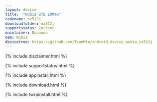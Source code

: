 ```yaml
---
layout: device
title:  "Nubia ZTE Z9Max"
codename: nx512j
downloadfolder: nx512j
supportstatus: Current
maintainer: Bauuuuu
oem: Nubia
devicetree: https://github.com/TeamWin/android_device_nubia_nx512j
---
```


{% include disclaimer.html %}

{% include supportstatus.html %}

{% include appinstall.html %}

{% include download.html %}

{% include twrpinstall.html %}
